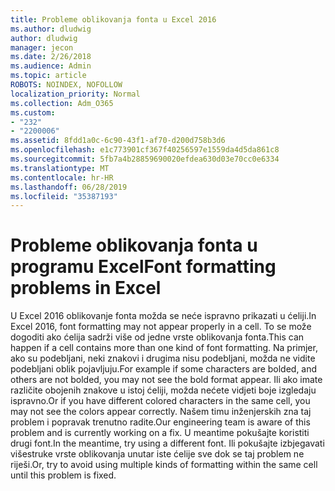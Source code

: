 ```yaml
---
title: Probleme oblikovanja fonta u Excel 2016
ms.author: dludwig
author: dludwig
manager: jecon
ms.date: 2/26/2018
ms.audience: Admin
ms.topic: article
ROBOTS: NOINDEX, NOFOLLOW
localization_priority: Normal
ms.collection: Adm_O365
ms.custom:
- "232"
- "2200006"
ms.assetid: 8fdd1a0c-6c90-43f1-af70-d200d758b3d6
ms.openlocfilehash: e1c773901cf367f40256597e1559da4d5da861c8
ms.sourcegitcommit: 5fb7a4b28859690020efdea630d03e70cc0e6334
ms.translationtype: MT
ms.contentlocale: hr-HR
ms.lasthandoff: 06/28/2019
ms.locfileid: "35387193"
---
```

# <a name="font-formatting-problems-in-excel"></a><span data-ttu-id="5d84f-102">Probleme oblikovanja fonta u programu Excel</span><span class="sxs-lookup"><span data-stu-id="5d84f-102">Font formatting problems in Excel</span></span>

<span data-ttu-id="5d84f-103">U Excel 2016 oblikovanje fonta možda se neće ispravno prikazati u ćeliji.</span><span class="sxs-lookup"><span data-stu-id="5d84f-103">In Excel 2016, font formatting may not appear properly in a cell.</span></span> <span data-ttu-id="5d84f-104">To se može dogoditi ako ćelija sadrži više od jedne vrste oblikovanja fonta.</span><span class="sxs-lookup"><span data-stu-id="5d84f-104">This can happen if a cell contains more than one kind of font formatting.</span></span> <span data-ttu-id="5d84f-105">Na primjer, ako su podebljani, neki znakovi i drugima nisu podebljani, možda ne vidite podebljani oblik pojavljuju.</span><span class="sxs-lookup"><span data-stu-id="5d84f-105">For example if some characters are bolded, and others are not bolded, you may not see the bold format appear.</span></span> <span data-ttu-id="5d84f-106">Ili ako imate različite obojenih znakove u istoj ćeliji, možda nećete vidjeti boje izgledaju ispravno.</span><span class="sxs-lookup"><span data-stu-id="5d84f-106">Or if you have different colored characters in the same cell, you may not see the colors appear correctly.</span></span> <span data-ttu-id="5d84f-107">Našem timu inženjerskih zna taj problem i popravak trenutno radite.</span><span class="sxs-lookup"><span data-stu-id="5d84f-107">Our engineering team is aware of this problem and is currently working on a fix.</span></span> <span data-ttu-id="5d84f-108">U meantime pokušajte koristiti drugi font.</span><span class="sxs-lookup"><span data-stu-id="5d84f-108">In the meantime, try using a different font.</span></span> <span data-ttu-id="5d84f-109">Ili pokušajte izbjegavati višestruke vrste oblikovanja unutar iste ćelije sve dok se taj problem ne riješi.</span><span class="sxs-lookup"><span data-stu-id="5d84f-109">Or, try to avoid using multiple kinds of formatting within the same cell until this problem is fixed.</span></span>
  